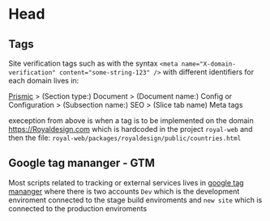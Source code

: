 # Head

## Tags
Site verification tags such as 
with the syntax `<meta name="X-domain-verification" content="some-string-123" />`
with different identifiers for each domain lives in:

[Prismic](https://prismic.io/dashboard) > 
		(Section type:) Document > 
			 (Document name:) Config or Configuration > 
					(Subsection name:) SEO > 
						(Slice tab name) Meta tags

exeception from above is when a tag is to be implemented on the domain <link>https://Royaldesign.com</link> which is hardcoded in the project `royal-web` and then the file:
`royal-web/packages/royaldesign/public/countries.html`


## Google tag mananger - GTM 
Most scripts related to tracking or external services lives in [google tag mananger](https://tagmanager.google.com/) where there is two accounts `Dev` which is the development enviroment connected to the stage build enviroments and `new site` which is connected to the production enviroments

